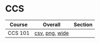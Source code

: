 # CCS

| Course | Overall | Section |
| ------ | ------- | ------- |
| CCS 101 | [csv](https://github.com/UCSD-Historical-Enrollment-Data/2024Fall/blob/main/overall/CCS%20101.csv), [png](https://raw.githubusercontent.com/UCSD-Historical-Enrollment-Data/2024Fall/main/plot_overall/CCS%20101.png), [wide](https://raw.githubusercontent.com/UCSD-Historical-Enrollment-Data/2024Fall/main/plot_overall_wide/CCS%20101.png) |  |
